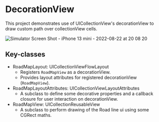 # DecorationView

This project demonstrates use of UICollectionView's decorationView to draw custom path over collectionView cells. 


![Simulator Screen Shot - iPhone 13 mini - 2022-08-22 at 20 08 20](https://user-images.githubusercontent.com/23612211/185948539-55f49eec-c428-453a-8973-837e25bfecaf.png)

## Key-classes

- RoadMapLayout: UICollectionViewFlowLayout
  - Registers `RoadMapView` as a decorationView.
  - Provides layout attributes for registered decorationView (`RoadMapView`).  
- RoadMapLayoutAttributes: UICollectionViewLayoutAttributes
  - A subclass to define some decorative properties and a callback closure for user interaction on decorationView. 
- RoadMapView: UICollectionReusableView
  - A subclass to perform drawing of the Road line ui using some CGRect maths. 
